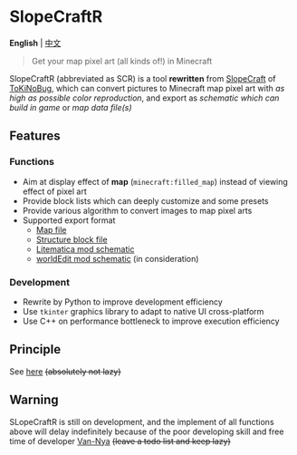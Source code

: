 # SlopeCraftR

**English** | [中文](README_cn.md "README_cn.md")  <!-- lang  -->

> Get your map pixel art (all kinds of!) in Minecraft

SlopeCraftR (abbreviated as SCR) is a tool **rewritten** from [SlopeCraft](https://github.com/ToKiNoBug/SlopeCraft "ToKiNoBug/SlopeCraft") of [ToKiNoBug](https://github.com/ToKiNoBug "@ToKiNoBug"), which can convert pictures to Minecraft map pixel art with *as high as possible color reproduction*, and export as *schematic which can build in game* or *map data file(s)*

## Features

### Functions

- Aim at display effect of **map** (`minecraft:filled_map`) instead of viewing effect of pixel art
- Provide block lists which can deeply customize and some presets
- Provide various algorithm to convert images to map pixel arts
- Supported export format
  - [Map file](https://minecraft.fandom.com/wiki/Map_item_format "Map item format - Minecraft Wiki")
  - [Structure block file](https://minecraft.fandom.com/wiki/Structure_Block_file_format "Structure Block file format - Minecraft Wiki")
  - [Litematica mod schematic](https://github.com/maruohon/litematica "maruohon/litematica")
  - [worldEdit mod schematic](https://github.com/EngineHub/WorldEdit "EngineHub/WorldEdit") (in consideration)

### Development

- Rewrite by Python to improve development efficiency
- Use `tkinter` graphics library to adapt to native UI cross-platform
- Use C++ on performance bottleneck to improve execution efficiency

## Principle

See [here](https://minecraft.fandom.com/wiki/Map_item_format "Map item format - Minecraft Wiki") ~~(absolutely not lazy)~~

## Warning

SLopeCraftR is still on development, and the implement of all functions above will delay indefinitely because of the poor developing skill and free time of developer [Van-Nya](https://github.com/Van-Nya "@Van-Nya") ~~(leave a todo list and keep lazy)~~
